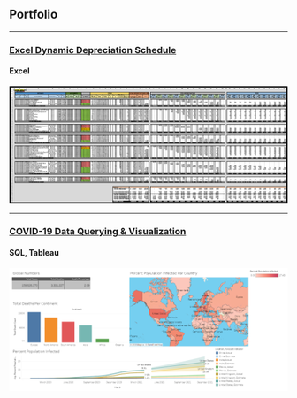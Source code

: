 ## Portfolio

---

### [Excel Dynamic Depreciation Schedule](/Dynamic_Depreciation_Schedule)

#### Excel

<img src="images/Dynamic Depreciation Schedule.PNG?raw=true"/>

---

### [COVID-19 Data Querying & Visualization](/COVID_19)


#### SQL, Tableau
<img src="images/covid05.PNG?raw=true"/>
